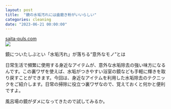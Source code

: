 ```yaml
---
layout: post
title:  "鏡の水垢汚れには歯磨き粉がいいらしい"
categories: cleaning
date: "2023-06-21 00:00:00"
---
```



<div class="card">
  <a href="https://saita-puls.com/26979"></a>
  <div class="card__header">
    <a href="https://saita-puls.com/26979">saita-puls.com</a>
  </div>
  <div class="card__image">
    <img src="https://image.saita-puls.com/article/26979/YfiVVOih92lIATaNmHSGQIdDYUUuDjb6GNl1KyhA.pnghttps://image.saita-puls.com/article/26979/ShudCpPpSG9rPgmQewhQlbbh4cuPLm3LZyh5773K.pnghttps://image.saita-puls.com/article/26979/NWGyqlOHSAWGdfnVzBqpjtmGKULNhwG2949sDpyi.pnghttps://image.saita-puls.com/article/26979/M84yXdtRS3c5kgw6g3P34K4V2o7FRZGgWXIEF262.pnghttps://image.saita-puls.com/article/26979/3TP6dS1Z9cqqY9PEZWn1GU8qX2MrpbB62zXkleHQ.pnghttps://image.saita-puls.com/article/26979/IYaNrjQR0oU7F0e4mkCYZdi3xDnWP8No5c097AJM.pnghttps://image.saita-puls.com/article/26979/3kNcciViXkPbcQnboZgUvZEct1ajtGVM2GOxX5Kh.pnghttps://image.saita-puls.com/article/26979/29XczsVPkTxtMneWxHzjIlOJEubbPBhs0dchC004.pnghttps://image.saita-puls.com/article/26979/s1cqxaQ0rwDDyyFfFCG01mKxbBUiR8JbG1DvcXYr.pnghttps://image.saita-puls.com/article/26979/UfvlTSuloIOZ1kXanylRgsDJgTGFogm5BKJnGyAZ.png">
  </div>
  <div class="card__title">
    <p>鏡についたしぶとい「水垢汚れ」が落ちる“意外なモノ”とは</p>
  </div>
  <div class="card__description">
    <p>日常生活で頻繁に使用する身近なアイテムが、意外な水垢除去の強い味方になるんです。この裏ワザを使えば、水垢がつきやすい浴室の鏡なども手軽に輝きを取り戻すことができます。今回は、身近なアイテムを利用した水垢除去のテクニックをご紹介します。日常の掃除に役立つ裏ワザなので、覚えておくと何かと便利ですよ。</p>
  </div>
</div>


風呂場の鏡がダメになってきたので試してみるか。
